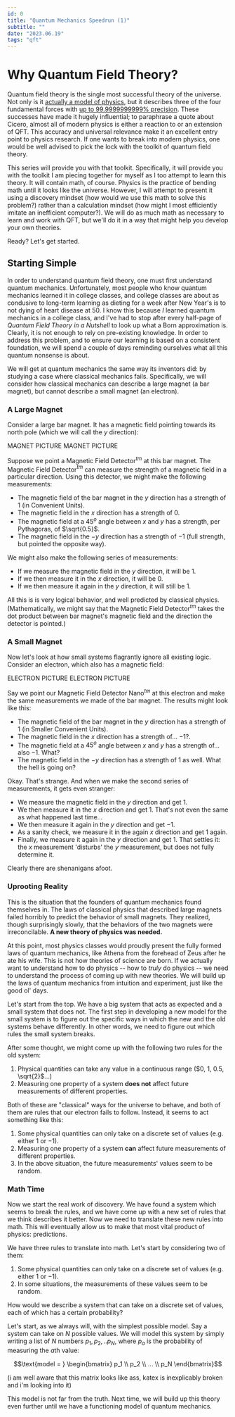 ```yaml
---
id: 0
title: "Quantum Mechanics Speedrun (1)"
subtitle: ""
date: "2023.06.19"
tags: "qft"
---
```


# Why Quantum Field Theory?

Quantum field theory is the single most successful theory of the universe. Not only is it [actually a model of physics](https://xkcd.com/171/), but it describes three of the four fundamental forces with [up to 99.9999999999% precision](https://en.wikipedia.org/wiki/Precision_tests_of_QED#Anomalous_magnetic_dipole_moments). These successes have made it hugely influential; to paraphrase a quote about Cicero, almost all of modern physics is either a reaction to or an extension of QFT. This accuracy and universal relevance make it an excellent entry point to physics research. If one wants to break into modern physics, one would be well advised to pick the lock with the toolkit of quantum field theory.

This series will provide you with that toolkit. Specifically, it will provide you with the toolkit I am piecing together for myself as I too attempt to learn this theory. It will contain math, of course. Physics is the practice of bending math until it looks like the universe. However, I will attempt to present it using a discovery mindset (how would we use this math to solve this problem?) rather than a calculation mindset (how might I most efficiently imitate an inefficient computer?). We will do as much math as necessary to learn and work with QFT, but we'll do it in a way that might help you develop your own theories.

Ready? Let's get started.

## Starting Simple

In order to understand quantum field theory, one must first understand quantum mechanics. Unfortunately, most people who know quantum mechanics learned it in college classes, and college classes are about as condusive to long-term learning as dieting for a week after New Year's is to not dying of heart disease at 50. I know this because *I* learned quantum mechanics in a college class, and I've had to stop after every half-page of *Quantum Field Theory in a Nutshell* to look up what a Born approximation is. Clearly, it is not enough to rely on pre-existing knowledge. In order to address this problem, and to ensure our learning is based on a consistent foundation, we will spend a couple of days reminding ourselves what all this quantum nonsense is about.

We will get at quantum mechanics the same way its inventors did: by studying a case where classical mechanics fails. Specifically, we will consider how classical mechanics can describe a large magnet (a bar magnet), but cannot describe a small magnet (an electron).

### A Large Magnet

Consider a large bar magnet. It has a magnetic field pointing towards its north pole (which we will call the $`y`$ direction):

MAGNET PICTURE MAGNET PICTURE

Suppose we point a Magnetic Field Detector$`^{tm}`$ at this bar magnet. The Magnetic Field Detector$`^{tm}`$ can measure the strength of a magnetic field in a particular direction. Using this detector, we might make the following measurements:

- The magnetic field of the bar magnet in the $`y`$ direction has a strength of 1 (in Convenient Units).
- The magnetic field in the $`x`$ direction has a strength of 0.
- The magnetic field at a $`45^o`$ angle between $`x`$ and $`y`$ has a strength, per Pythagoras, of $`\sqrt{0.5}`$.
- The magnetic field in the $`-y`$ direction has a strength of $`-1`$ (full strength, but pointed the opposite way).

We might also make the following series of measurements:

- If we measure the magnetic field in the $`y`$ direction, it will be $`1`$.
- If we then measure it in the $`x`$ direction, it will be $`0`$.
- If we then measure it again in the $`y`$ direction, it will still be $`1`$.

All this is is very logical behavior, and well predicted by classical physics. (Mathematically, we might say that the Magnetic Field Detector$`^{tm}`$ takes the dot product between bar magnet's magnetic field and the direction the detector is pointed.)

### A Small Magnet

Now let's look at how small systems flagrantly ignore all existing logic. Consider an electron, which also has a magnetic field:

ELECTRON PICTURE ELECTRON PICTURE

Say we point our Magnetic Field Detector Nano$`^{tm}`$ at this electron and make the same measurements we made of the bar magnet. The results might look like this:

- The magnetic field of the bar magnet in the $`y`$ direction has a strength of 1 (in Smaller Convenient Units).
- The magnetic field in the $`x`$ direction has a strength of... $`-1`$?.
- The magnetic field at a $`45^o`$ angle between $`x`$ and $`y`$ has a strength of... also $`-1`$. What?
- The magnetic field in the $`-y`$ direction has a strength of $`1`$ as well. What the hell is going on?

Okay. That's strange. And when we make the second series of measurements, it gets even stranger:

- We measure the magnetic field in the $`y`$ direction and get $`1`$.
- We then measure it in the $`x`$ direction and get $`1`$. That's not even the same as what happened last time...
- We then measure it again in the $`y`$ direction and get $`-1`$.
- As a sanity check, we measure it in the again $`x`$ direction and get $`1`$ again.
- Finally, we measure it again in the $`y`$ direction and get $`1`$. That settles it: the $`x`$ measurement 'disturbs' the $`y`$ measurement, but does not fully determine it.

Clearly there are shenanigans afoot.

### Uprooting Reality

This is the situation that the founders of quantum mechanics found themselves in. The laws of classical physics that described large magnets failed horribly to predict the behavior of small magnets. They realized, though surprisingly slowly, that the behaviors of the two magnets were irreconcilable. **A new theory of physics was needed.**

At this point, most physics classes would proudly present the fully formed laws of quantum mechanics, like Athena from the forehead of Zeus after he ate his wife. This is not how theories of science are born. If we actually want to understand how to do physics -- how to *truly* do physics -- we need to understand the process of coming up with new theories. We will build up the laws of quantum mechanics from intuition and experiment, just like the good ol' days.

Let's start from the top. We have a big system that acts as expected and a small system that does not. The first step in developing a new model for the small system is to figure out the specific ways in which the new and the old systems behave differently. In other words, we need to figure out which rules the small system breaks.

After some thought, we might come up with the following two rules for the old system:

1. Physical quantities can take any value in a continuous range ($`0, 1, 0.5, \sqrt{2}`$...)
2. Measuring one property of a system **does not** affect future measurements of different properties.

Both of these are "classical" ways for the universe to behave, and both of them are rules that our electron fails to follow. Instead, it seems to act something like this:

1. Some physical quantities can only take on a discrete set of values (e.g. either $`1`$ or $`-1`$).
2. Measuring one property of a system **can** affect future measurements of different properties.
3. In the above situation, the future measurements' values seem to be random.

### Math Time

Now we start the real work of discovery. We have found a system which seems to break the rules, and we have come up with a new set of rules that we think describes it better. Now we need to translate these new rules into math. This will eventually allow us to make that most vital product of physics: predictions.

We have three rules to translate into math. Let's start by considering two of them:

1. Some physical quantities can only take on a discrete set of values (e.g. either $`1`$ or $`-1`$).
2. In some situations, the measurements of these values seem to be random.

How would we describe a system that can take on a discrete set of values, each of which has a certain probability?

Let's start, as we always will, with the simplest possible model. Say a system can take on $`N`$ possible values. We will model this system by simply writing a list of $`N`$ numbers $`p_1, p_2,.. p_N`$, where $`p_a`$ is the probability of measuring the $`a`$th value:

```math
\text{model = } \begin{bmatrix} p_1 \\ p_2 \\ ... \\ p_N \end{bmatrix}
```

(i am well aware that this matrix looks like ass, katex is inexplicably broken and i'm looking into it)

This model is not far from the truth. Next time, we will build up this theory even further until we have a functioning model of quantum mechanics.
